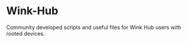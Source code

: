 Wink-Hub
========

Community developed scripts and useful files for Wink Hub users with rooted devices.
